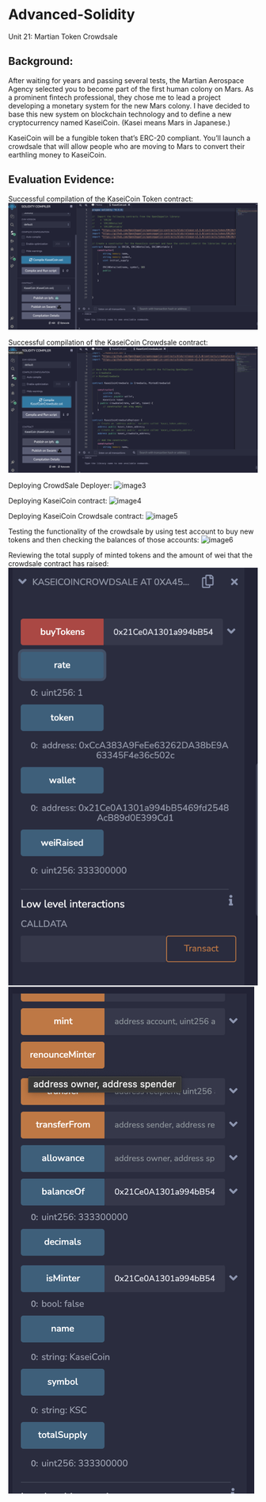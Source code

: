 # Advanced-Solidity
Unit 21: Martian Token Crowdsale

## Background:
After waiting for years and passing several tests, the Martian Aerospace Agency selected you to become part of the first human colony on Mars. As a prominent fintech professional, they chose me to lead a project developing a monetary system for the new Mars colony. I have decided to base this new system on blockchain technology and to define a new cryptocurrency named KaseiCoin. (Kasei means Mars in Japanese.)

KaseiCoin will be a fungible token that’s ERC-20 compliant. You’ll launch a crowdsale that will allow people who are moving to Mars to convert their earthling money to KaseiCoin.

## Evaluation Evidence:

Successful compilation of the KaseiCoin Token contract:
![image1](Evaluation_Evidence/compileKaseiCoin.png)

Successful compilation of the KaseiCoin Crowdsale contract:
![image2](Evaluation_Evidence/Crowdsalecompile.png)

Deploying CrowdSale Deployer:
![image3](Evaluation_Evidence/crowdsaledeployer.gif)

Deploying KaseiCoin contract:
![image4](Evaluation_Evidence/deploykaseicoin.gif)

Deploying KaseiCoin Crowdsale contract:
![image5](Evaluation_Evidence/deploycrowdsale.gif)

Testing the functionality of the crowdsale by using test account to buy new tokens and then checking the balances of those accounts:
![image6](Evaluation_Evidence/buytokenandsupply.gif)

Reviewing the total supply of minted tokens and the amount of wei that the crowdsale contract has raised:
![image7](Evaluation_Evidence/weiraised.png)
![image8](Evaluation_Evidence/totalsupply.png)

